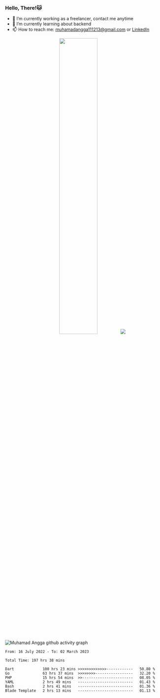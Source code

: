 
### Hello, There!🐱

- 🔭 I’m currently working as a freelancer, contact me anytime
- 🌱 I’m currently learning about backend
- 📫 How to reach me: [muhamadangga111213@gmail.com](mailto:muhamadangga111213@gmail.com) or [LinkedIn](https://www.linkedin.com/in/muhamad-angga)

<p align="center">
    <img width="49.5%" src="https://github-readme-stats.vercel.app/api?username=muhangga&count_private=true&theme=ocean_dark&show_icons=true" />
    &nbsp;
    <img src="https://github-readme-stats.vercel.app/api/top-langs/?username=muhangga&langs_count=8&layout=compact&theme=ocean_dark&show_icons=true" />
</p>

![Muhamad Angga github activity graph](https://github-readme-activity-graph.cyclic.app/graph?username=muhangga&custom_title=Angga&color=708090&theme=github-dark)


<!--START_SECTION:waka-->

```text
From: 16 July 2022 - To: 02 March 2023

Total Time: 197 hrs 38 mins

Dart             100 hrs 23 mins >>>>>>>>>>>>>------------   50.80 %
Go               63 hrs 37 mins  >>>>>>>>-----------------   32.20 %
PHP              15 hrs 54 mins  >>-----------------------   08.05 %
YAML             2 hrs 49 mins   -------------------------   01.43 %
Bash             2 hrs 41 mins   -------------------------   01.36 %
Blade Template   2 hrs 13 mins   -------------------------   01.13 %
```

<!--END_SECTION:waka-->
